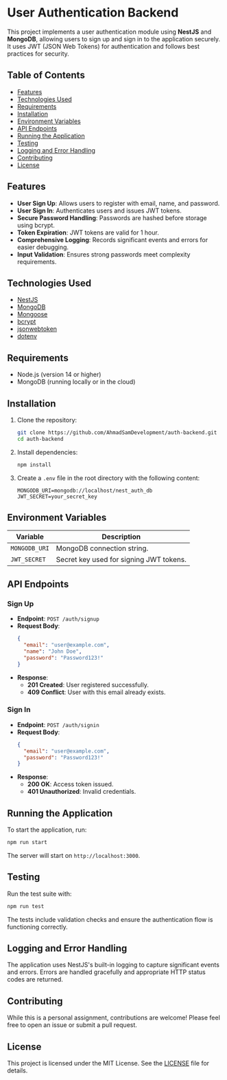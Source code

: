 # User Authentication Backend

This project implements a user authentication module using **NestJS** and **MongoDB**, allowing users to sign up and sign in to the application securely. It uses JWT (JSON Web Tokens) for authentication and follows best practices for security.

## Table of Contents

- [Features](#features)
- [Technologies Used](#technologies-used)
- [Requirements](#requirements)
- [Installation](#installation)
- [Environment Variables](#environment-variables)
- [API Endpoints](#api-endpoints)
- [Running the Application](#running-the-application)
- [Testing](#testing)
- [Logging and Error Handling](#logging-and-error-handling)
- [Contributing](#contributing)
- [License](#license)

## Features

- **User Sign Up**: Allows users to register with email, name, and password.
- **User Sign In**: Authenticates users and issues JWT tokens.
- **Secure Password Handling**: Passwords are hashed before storage using bcrypt.
- **Token Expiration**: JWT tokens are valid for 1 hour.
- **Comprehensive Logging**: Records significant events and errors for easier debugging.
- **Input Validation**: Ensures strong passwords meet complexity requirements.

## Technologies Used

- [NestJS](https://nestjs.com/)
- [MongoDB](https://www.mongodb.com/)
- [Mongoose](https://mongoosejs.com/)
- [bcrypt](https://www.npmjs.com/package/bcrypt)
- [jsonwebtoken](https://www.npmjs.com/package/jsonwebtoken)
- [dotenv](https://www.npmjs.com/package/dotenv)

## Requirements

- Node.js (version 14 or higher)
- MongoDB (running locally or in the cloud)

## Installation

1. Clone the repository:

   ```bash
   git clone https://github.com/AhmadSamDevelopment/auth-backend.git
   cd auth-backend
   ```

2. Install dependencies:

   ```bash
   npm install
   ```

3. Create a `.env` file in the root directory with the following content:

   ```env
   MONGODB_URI=mongodb://localhost/nest_auth_db
   JWT_SECRET=your_secret_key
   ```

## Environment Variables

| Variable       | Description                                   |
|----------------|-----------------------------------------------|
| `MONGODB_URI`  | MongoDB connection string.                    |
| `JWT_SECRET`   | Secret key used for signing JWT tokens.      |

## API Endpoints

### Sign Up

- **Endpoint**: `POST /auth/signup`
- **Request Body**:
  ```json
  {
    "email": "user@example.com",
    "name": "John Doe",
    "password": "Password123!"
  }
  ```
- **Response**:
  - **201 Created**: User registered successfully.
  - **409 Conflict**: User with this email already exists.

### Sign In

- **Endpoint**: `POST /auth/signin`
- **Request Body**:
  ```json
  {
    "email": "user@example.com",
    "password": "Password123!"
  }
  ```
- **Response**:
  - **200 OK**: Access token issued.
  - **401 Unauthorized**: Invalid credentials.

## Running the Application

To start the application, run:

```bash
npm run start
```

The server will start on `http://localhost:3000`.

## Testing

Run the test suite with:

```bash
npm run test
```

The tests include validation checks and ensure the authentication flow is functioning correctly.

## Logging and Error Handling

The application uses NestJS's built-in logging to capture significant events and errors. Errors are handled gracefully and appropriate HTTP status codes are returned.

## Contributing

While this is a personal assignment, contributions are welcome! Please feel free to open an issue or submit a pull request.

## License

This project is licensed under the MIT License. See the [LICENSE](LICENSE) file for details.

```